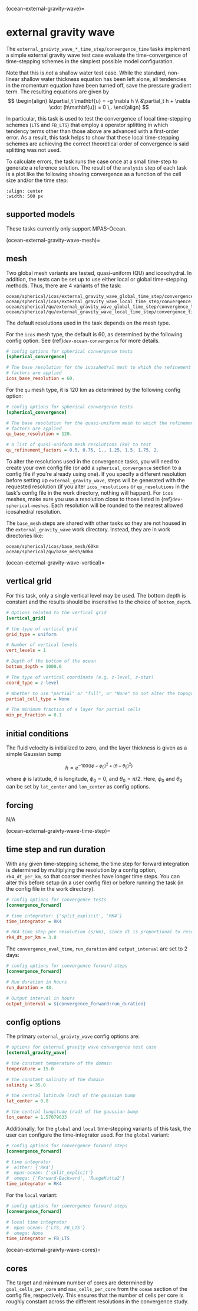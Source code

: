 (ocean-external-gravity-wave)=

# external gravity wave

The `external_graivty_wave_*_time_step/convergence_time` tasks implement a
simple external gravity wave test case evaluate the time-convergence of
time-stepping schemes in the simplest possible model configuration.

Note that this is *not* a shallow water test case.
While the standard, non-linear shallow water thickness equation 
has been left alone, all tendencies in the  momentum equation have been turned
off, save the pressure gradient term. The resulting equations are given by
$$
\begin{align}
    &\partial_t \mathbf{u} = -g \nabla h \\
    &\partial_t h + \nabla \cdot (h\mathbf{u}) = 0 \,.
\end{align}
$$

In particular, this task is used to  test the convergence of local 
time-stepping schemes (`LTS` and `FB_LTS`) that employ a operator splitting
in which tendency terms other than those above are advanced with
a first-order error. As a result, this task helps to show that these local
time-stepping schemes are achieving the correct theoretical order of
convergence is said splitting was not used.

To calculate errors, the task runs the case once at a small time-step
to generate a reference solution. The result of the `analysis` step of each
task is a plot like the following showing convergence
as a function of the cell size and/or the time step:

```{image} images/external_graivty_wave_convergence.png
:align: center
:width: 500 px
```

## supported models

These tasks currently only support MPAS-Ocean.

(ocean-external-gravity-wave-mesh)=
## mesh

Two global mesh variants are tested, quasi-uniform (QU) and icosohydral. In 
addition, the tests can be set up to use either local or global time-stepping
methods. Thus, there are 4 variants of the task:
```
ocean/spherical/icos/external_gravity_wave_global_time_step/convergence_time
ocean/spherical/icos/external_gravity_wave_local_time_step/convergence_time
ocean/spherical/qu/external_gravity_wave_global_time_step/convergence_time
ocean/spherical/qu/external_gravity_wave_local_time_step/convergence_time
```
The default resolutions used in the task depends on the mesh type.

For the `icos` mesh type, the default is 60, as determined
by the following config option. See {ref}`dev-ocean-convergence` for more
details.

```cfg
# config options for spherical convergence tests
[spherical_convergence]

# The base resolution for the icosahedral mesh to which the refinement
# factors are applied
icos_base_resolution = 60.
```

For the `qu` mesh type, it is 120 km as
determined by the following config option:

```cfg
# config options for spherical convergence tests
[spherical_convergence]

# The base resolution for the quasi-uniform mesh to which the refinement
# factors are applied
qu_base_resolution = 120.

# a list of quasi-uniform mesh resolutions (km) to test
qu_refinement_factors = 0.5, 0.75, 1., 1.25, 1.5, 1.75, 2.
```

To alter the resolutions used in the convergence tasks, you will need to create
your own config file (or add a `spherical_convergence` section to a config file
if you're already using one).  If you specify a different resolution
before setting up `external_gravity_wave`, steps will be generated with
the requested resolution (if you alter `icos_resolutions` or `qu_resolutions`
in the task's config file in the work directory, nothing will happen).
For `icos` meshes, make sure you use a resolution close to those listed in
{ref}`dev-spherical-meshes`. Each resolution will be rounded to the nearest
allowed icosahedral resolution.

The `base_mesh` steps are shared with other tasks so they are not housed in
the `external_gravity_wave` work directory. Instead, they are in work
directories like:

```
ocean/spherical/icos/base_mesh/60km
ocean/spherical/qu/base_mesh/60km
```

(ocean-external-gravity-wave-vertical)=
## vertical grid

For this task, only a single vertical level may be used. The bottom depth
is constant and the results should be insensitive to the choice of
`bottom_depth`.

```cfg
# Options related to the vertical grid
[vertical_grid]

# the type of vertical grid
grid_type = uniform

# Number of vertical levels
vert_levels = 1

# Depth of the bottom of the ocean
bottom_depth = 1000.0

# The type of vertical coordinate (e.g. z-level, z-star)
coord_type = z-level

# Whether to use "partial" or "full", or "None" to not alter the topography
partial_cell_type = None

# The minimum fraction of a layer for partial cells
min_pc_fraction = 0.1
```

## initial conditions

The fluid velocity is initialized to zero, and the layer thickness is given as
a simple Gaussian bump

$$
h = e^{-100 \left( \left(\phi - \phi_0\right)^2 + \left(\theta - \theta_0\right)^2 \right)}
$$

where $\phi$ is latitude, $\theta$ is longitude, $\phi_0 = 0$, and
$\theta_0 = \pi / 2$. Here, $\phi_0$ and $\theta_0$ can be set by `lat_center`
and `lon_center` as config options.

## forcing

N/A

(ocean-external-graivty-wave-time-step)=
## time step and run duration

With any given time-stepping scheme, the time step for forward integration is
determined by multiplying the resolution by a config option, `rk4_dt_per_km`,
so that coarser meshes have longer time steps. You can alter this before setup
(in a user config file) or before running the task (in the config file in
the work directory).

```cfg
# config options for convergence tests
[convergence_forward]

# time integrator: {'split_explicit', 'RK4'}
time_integrator = RK4

# RK4 time step per resolution (s/km), since dt is proportional to resolution
rk4_dt_per_km = 3.0
```

The `convergence_eval_time`, `run_duration` and `output_interval` are set to
2 days:

```cfg
# config options for convergence forward steps
[convergence_forward]

# Run duration in hours
run_duration = 48.

# Output interval in hours
output_interval = ${convergence_forward:run_duration}
```

## config options

The primary `external_graivty_wave` config options are:

```cfg
# options for external gravity wave convergence test case
[external_gravity_wave]

# the constant temperature of the domain
temperature = 15.0

# the constant salinity of the domain
salinity = 35.0

# the central latitude (rad) of the gaussian bump
lat_center = 0.0

# the central longitude (rad) of the gaussian bump
lon_center = 1.57079633
```

Additionally, for the `global` and `local` time-stepping variants of this task,
the user can configure the time-integrator used. For the `global` variant:

```cfg
# config options for convergence forward steps
[convergence_forward]

# time integrator
#  either: {'RK4'}
#  mpas-ocean: {'split_explicit'}
#  omega: {'Forward-Backward', 'RungeKutta2'}
time_integrator = RK4
```

For the `local` variant:

```cfg
# config options for convergence forward steps
[convergence_forward]

# local time integrator
#  mpas-ocean: {'LTS, FB_LTS'}
#  omega: None
time_integrator = FB_LTS
```

(ocean-external-graivty-wave-cores)=
## cores

The target and minimum number of cores are determined by `goal_cells_per_core`
and `max_cells_per_core` from the `ocean` section of the config file,
respectively. This ensures that the number of cells per core is roughly
constant across the different resolutions in the convergence study.

